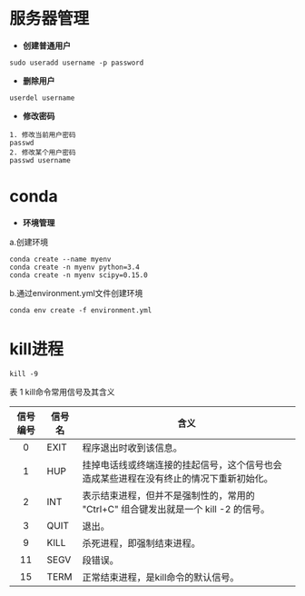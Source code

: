 # 服务器管理
* **创建普通用户**
```shell
sudo useradd username -p password
```
* **删除用户**
```shell
userdel username
```
* **修改密码**
```shell
1. 修改当前用户密码
passwd 
2. 修改某个用户密码
passwd username
```

# conda 
* **环境管理**

a.创建环境
```shell
conda create --name myenv
conda create -n myenv python=3.4
conda create -n myenv scipy=0.15.0
```  
b.通过environment.yml文件创建环境
```shell
conda env create -f environment.yml
```
# kill进程
```shell
kill -9
```
表 1 kill命令常用信号及其含义    


信号编号|信号名|含义
:-:|-|-|
0|EXIT|程序退出时收到该信息。
1|HUP|挂掉电话线或终端连接的挂起信号，这个信号也会造成某些进程在没有终止的情况下重新初始化。
2|INT|表示结束进程，但并不是强制性的，常用的 "Ctrl+C" 组合键发出就是一个 kill -2 的信号。
3|QUIT|退出。
9|KILL|杀死进程，即强制结束进程。
11|SEGV|段错误。
15|TERM|正常结束进程，是kill命令的默认信号。

